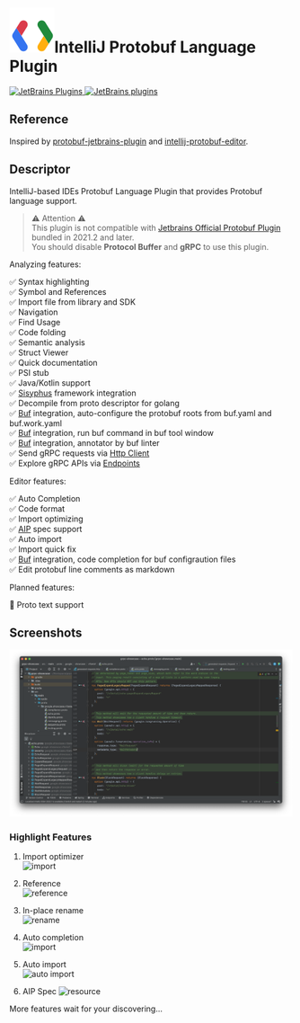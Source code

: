 # ![Logo](resources/logo.svg)IntelliJ Protobuf Language Plugin

[![JetBrains Plugins](https://img.shields.io/jetbrains/plugin/v/16422) ![JetBrains plugins](https://img.shields.io/jetbrains/plugin/d/16422)](https://plugins.jetbrains.com/plugin/16422-protobuf)

## Reference

Inspired by [protobuf-jetbrains-plugin](https://github.com/ksprojects/protobuf-jetbrains-plugin)
and [intellij-protobuf-editor](https://github.com/jvolkman/intellij-protobuf-editor).

## Descriptor

<!-- Plugin description -->
IntelliJ-based IDEs Protobuf Language Plugin that provides Protobuf language support.

> ⚠️ Attention ⚠️  
> This plugin is not compatible
> with [Jetbrains Official Protobuf Plugin](https://plugins.jetbrains.com/plugin/14004-protocol-buffers) bundled in
> 2021.2 and later.  
> You should disable **Protocol Buffer** and **gRPC** to use this plugin.

Analyzing features:

✅ Syntax highlighting  
✅ Symbol and References  
✅ Import file from library and SDK  
✅ Navigation  
✅ Find Usage  
✅ Code folding  
✅ Semantic analysis  
✅ Struct Viewer  
✅ Quick documentation  
✅ PSI stub  
✅ Java/Kotlin support  
✅ [Sisyphus](https://github.com/ButterCam/sisyphus) framework integration  
✅ Decompile from proto descriptor for golang  
✅ [Buf](https://buf.build) integration, auto-configure the protobuf roots from buf.yaml and buf.work.yaml  
✅ [Buf](https://buf.build) integration, run buf command in buf tool window  
✅ [Buf](https://buf.build) integration, annotator by buf linter  
✅ Send gRPC requests via [Http Client](https://plugins.jetbrains.com/plugin/13121-http-client)  
✅ Explore gRPC APIs via [Endpoints](https://plugins.jetbrains.com/plugin/16890-endpoints)

Editor features:

✅ Auto Completion  
✅ Code format  
✅ Import optimizing  
✅ [AIP](https://google.aip.dev/) spec support  
✅ Auto import  
✅ Import quick fix  
✅ [Buf](https://buf.build) integration, code completion for buf configraution files  
✅ Edit protobuf line comments as markdown

<!-- Plugin description end -->

Planned features:

🙋 Proto text support

## Screenshots

![screenshot](resources/screenshot.png)

### Highlight Features

1. Import optimizer  
   ![import](resources/import_optimizer.gif)

2. Reference  
   ![reference](resources/reference.gif)

3. In-place rename  
   ![rename](resources/rename.gif)

4. Auto completion  
   ![import](resources/import.gif)

5. Auto import  
   ![auto import](resources/auto_import.gif)

6. AIP Spec
   ![resource](resources/aip.gif)

More features wait for your discovering...
